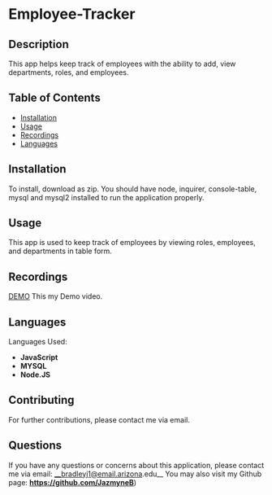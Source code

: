 # Employee-Tracker

  

  ## Description
  This app helps keep track of employees with the ability to add, view departments, roles, and employees.

  ## Table of Contents
  * [Installation](#installation)
  * [Usage](#usage)
  * [Recordings](#recordings)
  * [Languages](#languages)
  

  
  ## Installation
  To install, download as zip. You should have node, inquirer, console-table, mysql and mysql2 installed to run the application properly.

  ## Usage
  This app is used to keep track of employees by viewing roles, employees, and departments in table form.

  ## Recordings
  [DEMO](https://drive.google.com/file/d/1hUmX42IvprpLrGQoJNZ8qCDYCgfGsRrS/view)
  This my Demo video.


  ## Languages
  Languages Used: 
  * __JavaScript__
  * __MYSQL__
  * __Node.JS__
  
  
  ## Contributing
  For further contributions, please contact me via email.

  ## Questions
  If you have any questions or concerns about this application, please contact me via email: __bradleyj1@email.arizona.edu__ You may also visit my Github page: __https://github.com/JazmyneB__)
 